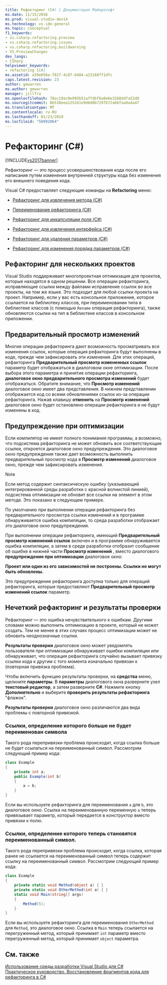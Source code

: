 ```yaml
---
title: Рефакторинг (C#) | Документация Майкрософт
ms.date: 11/15/2016
ms.prod: visual-studio-dev14
ms.technology: vs-ide-general
ms.topic: conceptual
f1_keywords:
- vs.csharp.refactoring.preview
- vs.csharp.refactoring.issues
- vs.csharp.refactoring.buildwarning
- VS.PreviewChanges
dev_langs:
- CSharp
helpviewer_keywords:
- refactoring [C#]
ms.assetid: a39e656a-f81f-4c87-b484-a23168ff1dfc
caps.latest.revision: 23
author: gewarren
ms.author: gewarren
manager: jillfra
ms.openlocfilehash: 78ac19ac0e992b51affdbf6a0e6e3268ddfa52d0
ms.sourcegitcommit: 8b538eea125241e9d6d8b7297b72a66faa9a4a47
ms.translationtype: MT
ms.contentlocale: ru-RU
ms.lasthandoff: 01/23/2019
ms.locfileid: "58992064"
---
```

# <a name="refactoring-c"></a>Рефакторинг (C#)
[!INCLUDE[vs2017banner](../includes/vs2017banner.md)]

Рефакторинг — это процесс усовершенствования кода после его написания путем изменения внутренней структуры кода без изменения его внешнего поведения кода.  
  
 Visual C# предоставляет следующие команды на **Refactoring** меню:  
  
-   [Рефакторинг для извлечения метода (C#)](../csharp-ide/extract-method-refactoring-csharp.md)  
  
-   [Переименование рефакторинга (C#)](../csharp-ide/rename-refactoring-csharp.md)  
  
-   [Рефакторинг для инкапсуляции поля (C#)](../csharp-ide/encapsulate-field-refactoring-csharp.md)  
  
-   [Рефакторинг для извлечения интерфейса (C#)](../csharp-ide/extract-interface-refactoring-csharp.md)  
  
-   [Рефакторинг для удаления параметров (C#)](../csharp-ide/remove-parameters-refactoring-csharp.md)  
  
-   [Рефакторинг для изменения порядка параметров (C#)](../csharp-ide/reorder-parameters-refactoring-csharp.md)  
  
## <a name="multi-project-refactoring"></a>Рефакторинг для нескольких проектов  
 Visual Studio поддерживает многопроектная оптимизация для проектов, которые находятся в одном решении. Все операции рефакторинга, исправляющие ссылки между файлами исправление ссылок во все проекты, на том же языке. Это подходит для любой ссылки проекта на проект. Например, если у вас есть консольное приложение, которое ссылается на библиотеку классов, при переименовании типа в библиотеке классов (с помощью `Rename` операция рефакторинга), также обновляются ссылки на тип в библиотеке классов в консольном приложении.  
  
## <a name="changes-preview"></a>Предварительный просмотр изменений  
 Многие операции рефакторинга дают возможность просматривать все изменения ссылок, которые операция рефакторинга будут выполнены в коде, прежде чем зафиксировать эти изменения. Для этих операций, рефакторинга **Предварительный просмотр измененных ссылок** параметр будет отображаться в диалоговом окне оптимизации. После выбора этого параметра и принятие операции рефакторинга, **диалоговое окно предварительного просмотра изменений** будет отображаться. Обратите внимание, что **Просмотр изменений** диалоговое окно имеет два представления. В нижнем представлении отображается код со всеми обновлениями ссылок из-за операции рефакторинга. Нажав клавишу **отменить** на **Просмотр изменений** диалоговое окно будет остановлено операции рефакторинга и не будут изменены в код.  
  
## <a name="refactoring-warnings"></a>Предупреждение при оптимизации  
 Если компилятор не имеет полного понимания программы, а возможно, что подсистема рефакторинга не может обновить все соответствующие ссылки, откроется диалоговое окно предупреждения. Это диалоговое окно предупреждения также дает возможность выполнить предварительный просмотр кода в **Просмотр изменений** диалоговое окно, прежде чем зафиксировать изменения.  
  
> [!NOTE]
>  Если метод содержит синтаксическую ошибку (указывающий интегрированной среды разработки с красной волнистой линией), подсистема оптимизации не обновит все ссылки на элемент в этом методе. Это показано в следующем примере.  
  
 По умолчанию при выполнении операции рефакторинга без предварительного просмотра ссылки изменений и в программе обнаруживается ошибка компиляции, то среда разработки отображает это диалоговое окно предупреждения.  
  
 При выполнении операции рефакторинга, имеющий **Предварительный просмотр изменений ссылок** включен и в программе обнаруживается ошибка компиляции, а затем в среде разработки отобразит сообщение об ошибке в нижней части **Просмотр изменений** , вместо диалогового **предупреждение при оптимизации** диалоговое окно:  
  
 **Проект или один из его зависимостей не построены. Ссылки не могут быть обновлены.**  
  
 Это предупреждение рефакторинга доступна только для операций рефакторинга, которые предоставляют **Предварительный просмотр изменений ссылок** параметр.  
  
## <a name="error-tolerant-refactoring-and-verification-results"></a>Нечеткий рефакторинг и результаты проверки  
 Рефакторинг — это ошибка нечувствительного к ошибкам. Другими словами можно выполнить оптимизацию в проекте, который не может создать. Тем не менее в этих случаях процесс оптимизации может не обновить неоднозначные ссылки.  
  
 **Результаты проверки** диалоговое окно может уведомлять пользователя при оптимизации обнаруживает ошибки компиляции или обнаруживает, что операция рефакторинга случайно вызывает привязку ссылки кода к другим с того момента изначально привязан к (повторная привязка проблема).  
  
 Чтобы включить функцию результаты проверки, на **средства** меню, щелкните **параметры**. В **параметры** диалогового окна разверните узел **текстовый редактор**, а затем разверните **C#**. Нажмите кнопку **Дополнительно** и выберите **проверить результаты рефакторинга** "флажок".  
  
 **Результаты проверки** диалоговое окно различаются два вида проблемы с повторной привязкой.  
  
### <a name="references-whose-definition-will-no-longer-be-the-renamed-symbol"></a>Ссылки, определение которого больше не будет переименован символа  
 Такого рода перепривязки проблема происходит, когда ссылка больше не будет ссылаться на переименованный символ. Рассмотрим следующий пример кода:  
  
```csharp  
class Example  
{  
    private int a;  
    public Example(int b)  
    {  
        a = b;  
    }  
}  
```  
  
 Если вы используете рефакторинга для переименования `a` для `b`, это диалоговое окно. Ссылка на переименованную переменную `a` теперь привязывает параметр, который передается в конструктор вместо привязки к полю.  
  
### <a name="references-whose-definition-will-now-become-the-renamed-symbol"></a>Ссылки, определение которого теперь становятся переименованный символ.  
 Такого рода перепривязки проблема происходит, когда ссылка, которая ранее не ссылается на переименованный символ теперь содержит ссылку на переименованный символ. Рассмотрим следующий пример кода:  
  
```csharp  
class Example  
{  
    private static void Method(object a) { }  
    private static void OtherMethod(int a) { }  
    static void Main(string[] args)  
    {  
        Method(5);  
    }  
}  
```  
  
 Если вы используете рефакторинга для переименования `OtherMethod` для `Method`, это диалоговое окно. Ссылка в `Main` теперь ссылается на перегруженный метод, который принимает `int` параметр вместо перегруженный метод, который принимает `object` параметра.  
  
## <a name="see-also"></a>См. также  
 [Использование среды разработки Visual Studio для C#](../csharp-ide/using-the-visual-studio-development-environment-for-csharp.md)   
 [Практическое руководство. Восстановление фрагментов кода для рефакторинга в C#](../ide/how-to-restore-csharp-refactoring-snippets.md)